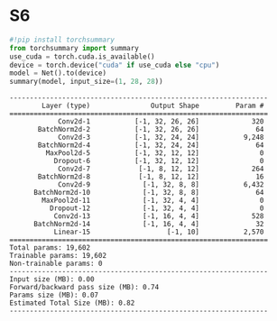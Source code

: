 # S6

```python
#!pip install torchsummary
from torchsummary import summary
use_cuda = torch.cuda.is_available()
device = torch.device("cuda" if use_cuda else "cpu")
model = Net().to(device)
summary(model, input_size=(1, 28, 28))
```

    ----------------------------------------------------------------
            Layer (type)               Output Shape         Param #
    ================================================================
                Conv2d-1           [-1, 32, 26, 26]             320
           BatchNorm2d-2           [-1, 32, 26, 26]              64
                Conv2d-3           [-1, 32, 24, 24]           9,248
           BatchNorm2d-4           [-1, 32, 24, 24]              64
             MaxPool2d-5           [-1, 32, 12, 12]               0
               Dropout-6           [-1, 32, 12, 12]               0
                Conv2d-7            [-1, 8, 12, 12]             264
           BatchNorm2d-8            [-1, 8, 12, 12]              16
                Conv2d-9             [-1, 32, 8, 8]           6,432
          BatchNorm2d-10             [-1, 32, 8, 8]              64
            MaxPool2d-11             [-1, 32, 4, 4]               0
              Dropout-12             [-1, 32, 4, 4]               0
               Conv2d-13             [-1, 16, 4, 4]             528
          BatchNorm2d-14             [-1, 16, 4, 4]              32
               Linear-15                   [-1, 10]           2,570
    ================================================================
    Total params: 19,602
    Trainable params: 19,602
    Non-trainable params: 0
    ----------------------------------------------------------------
    Input size (MB): 0.00
    Forward/backward pass size (MB): 0.74
    Params size (MB): 0.07
    Estimated Total Size (MB): 0.82
    ----------------------------------------------------------------

